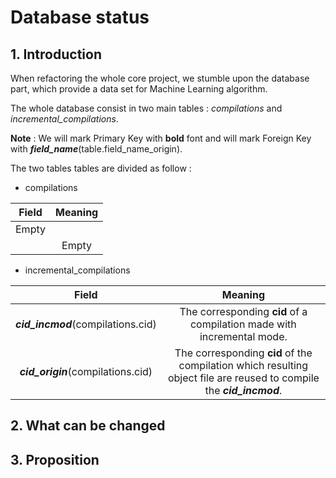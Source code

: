 # Database status
## 1. Introduction

When refactoring the whole core project, we stumble upon the database part,
which provide a data set for Machine Learning algorithm.

The whole database consist in two main tables : *compilations* and
*incremental_compilations*.

**Note** : We will mark Primary Key with **bold** font and will mark Foreign Key
with **_field_name_**(table.field_name_origin).

The two tables tables are divided as follow :

- compilations

| Field | Meaning |
| :---: | :-----: |
| Empty |         |
|       | Empty |

- incremental_compilations

| Field | Meaning |
| :---: | :-----: |
| **_cid_incmod_**(compilations.cid) | The corresponding **cid** of a compilation made with incremental mode. |
| **_cid_origin_**(compilations.cid) | The corresponding **cid** of the compilation which resulting object file are reused to compile the **_cid_incmod_**. |

## 2. What can be changed

## 3. Proposition

